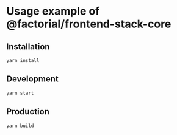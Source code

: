 # Usage example of @factorial/frontend-stack-core

## Installation

    yarn install

## Development

    yarn start

## Production

    yarn build
